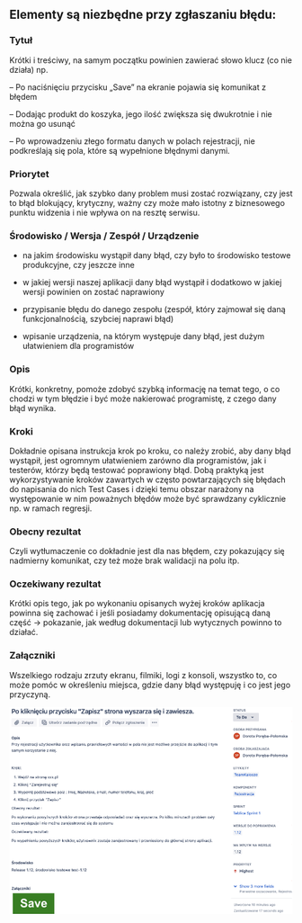 ## Elementy są niezbędne przy zgłaszaniu błędu:

### Tytuł 
Krótki i treściwy, na samym początku powinien zawierać słowo klucz (co nie działa)
np.

– Po naciśnięciu przycisku „Save” na ekranie pojawia się komunikat z błędem

– Dodając produkt do koszyka, jego ilość zwiększa się dwukrotnie i nie można go usunąć

– Po wprowadzeniu złego formatu danych w polach rejestracji, nie podkreślają się pola, które są wypełnione błędnymi danymi.


### Priorytet

Pozwala określić, jak szybko dany problem musi zostać rozwiązany, czy jest to błąd blokujący, krytyczny, ważny czy może mało istotny z biznesowego punktu widzenia i nie wpływa on na resztę serwisu.


### Środowisko / Wersja / Zespół / Urządzenie

- na jakim środowisku wystąpił dany błąd, czy było to środowisko testowe produkcyjne, czy jeszcze inne
  
-  w jakiej wersji naszej aplikacji dany błąd wystąpił i dodatkowo w jakiej wersji powinien on zostać naprawiony
  
- przypisanie błędu do danego zespołu (zespół, który zajmował się daną funkcjonalnością, szybciej naprawi błąd)
  
- wpisanie urządzenia, na którym występuje dany błąd, jest dużym ułatwieniem dla programistów
  
### Opis

Krótki, konkretny, pomoże zdobyć szybką informację na temat tego, o co chodzi w tym błędzie i być może nakierować programistę, z czego dany błąd wynika.


### Kroki

Dokładnie opisana instrukcja krok po kroku, co należy zrobić, aby dany błąd wystąpił, jest ogromnym ułatwieniem zarówno dla programistów, jak i testerów, którzy będą testować poprawiony błąd. Dobą praktyką jest wykorzystywanie kroków zawartych w często powtarzających się błędach do napisania do nich Test Cases i dzięki temu obszar narażony na występowanie w nim poważnych błędów może być sprawdzany cyklicznie np. w ramach regresji.


### Obecny rezultat
Czyli wytłumaczenie co dokładnie jest dla nas błędem, czy pokazujący się nadmierny komunikat, czy też może brak walidacji na polu itp.

### Oczekiwany rezultat
Krótki opis tego, jak po wykonaniu opisanych wyżej kroków aplikacja powinna się zachować i jeśli posiadamy dokumentację opisującą daną część -> pokazanie, jak według dokumentacji lub wytycznych powinno to działać.

### Załączniki
Wszelkiego rodzaju zrzuty ekranu, filmiki, logi z konsoli, wszystko to, co może pomóc w określeniu miejsca, gdzie dany błąd występuję i co jest jego przyczyną.

![Alt text](b%C5%82%C4%85d.png)